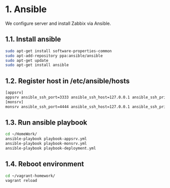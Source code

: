 # 1. Ansible

We configure server and install Zabbix via Ansible.

## 1.1. Install ansible

```bash
sudo apt-get install software-properties-common
sudo apt-add-repository ppa:ansible/ansible
sudo apt-get update
sudo apt-get install ansible
```

## 1.2. Register host in /etc/ansible/hosts

```bash
[appsrv]
appsrv ansible_ssh_port=3333 ansible_ssh_host=127.0.0.1 ansible_ssh_private_key_file=~/.vagrant.d/id_rsa
[monsrv]
monsrv ansible_ssh_port=4444 ansible_ssh_host=127.0.0.1 ansible_ssh_private_key_file=~/.vagrant.d/id_rsa
```

## 1.3. Run ansible playbook

```bash
cd ~/HomeWork/
ansible-playbook playbook-appsrv.yml
ansible-playbook playbook-monsrv.yml
ansible-playbook playbook-deployment.yml
```

## 1.4. Reboot environment

```bash
cd ~/vagrant-homework/
vagrant reload
```



